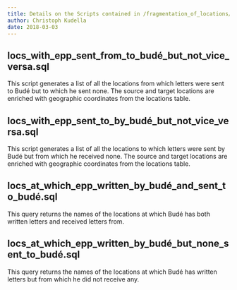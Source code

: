 ```yaml
---
title: Details on the Scripts contained in /fragmentation_of_locations/
author: Christoph Kudella
date: 2018-03-03
---
```


## locs_with_epp_sent_from_to_budé_but_not_vice_versa.sql
This script generates a list of all the locations from which letters were sent to Budé but to which he sent none. The source and target locations are enriched with geographic coordinates from the locations table.

## locs_with_epp_sent_to_by_budé_but_not_vice_versa.sql
This script generates a list of all the locations to which letters were sent by Budé but from which he received none. The source and target locations are enriched with geographic coordinates from the locations table.

## locs_at_which_epp_written_by_budé_and_sent_to_budé.sql
This query returns the names of the locations at which Budé has both written letters and received letters from.

## locs_at_which_epp_written_by_budé_but_none_sent_to_budé.sql
This query returns the names of the locations at which Budé has written letters but from which he did not receive any.
